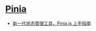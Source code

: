 # [Pinia](https://pinia.vuejs.org/)

- [新一代状态管理工具，Pinia.js 上手指南](https://segmentfault.com/a/1190000041246156)

